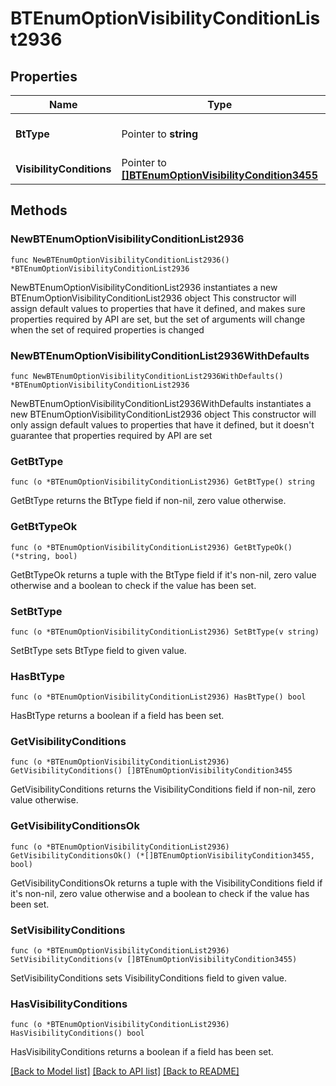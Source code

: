 # BTEnumOptionVisibilityConditionList2936

## Properties

Name | Type | Description | Notes
------------ | ------------- | ------------- | -------------
**BtType** | Pointer to **string** | Type of JSON object. | [optional] 
**VisibilityConditions** | Pointer to [**[]BTEnumOptionVisibilityCondition3455**](BTEnumOptionVisibilityCondition3455.md) |  | [optional] 

## Methods

### NewBTEnumOptionVisibilityConditionList2936

`func NewBTEnumOptionVisibilityConditionList2936() *BTEnumOptionVisibilityConditionList2936`

NewBTEnumOptionVisibilityConditionList2936 instantiates a new BTEnumOptionVisibilityConditionList2936 object
This constructor will assign default values to properties that have it defined,
and makes sure properties required by API are set, but the set of arguments
will change when the set of required properties is changed

### NewBTEnumOptionVisibilityConditionList2936WithDefaults

`func NewBTEnumOptionVisibilityConditionList2936WithDefaults() *BTEnumOptionVisibilityConditionList2936`

NewBTEnumOptionVisibilityConditionList2936WithDefaults instantiates a new BTEnumOptionVisibilityConditionList2936 object
This constructor will only assign default values to properties that have it defined,
but it doesn't guarantee that properties required by API are set

### GetBtType

`func (o *BTEnumOptionVisibilityConditionList2936) GetBtType() string`

GetBtType returns the BtType field if non-nil, zero value otherwise.

### GetBtTypeOk

`func (o *BTEnumOptionVisibilityConditionList2936) GetBtTypeOk() (*string, bool)`

GetBtTypeOk returns a tuple with the BtType field if it's non-nil, zero value otherwise
and a boolean to check if the value has been set.

### SetBtType

`func (o *BTEnumOptionVisibilityConditionList2936) SetBtType(v string)`

SetBtType sets BtType field to given value.

### HasBtType

`func (o *BTEnumOptionVisibilityConditionList2936) HasBtType() bool`

HasBtType returns a boolean if a field has been set.

### GetVisibilityConditions

`func (o *BTEnumOptionVisibilityConditionList2936) GetVisibilityConditions() []BTEnumOptionVisibilityCondition3455`

GetVisibilityConditions returns the VisibilityConditions field if non-nil, zero value otherwise.

### GetVisibilityConditionsOk

`func (o *BTEnumOptionVisibilityConditionList2936) GetVisibilityConditionsOk() (*[]BTEnumOptionVisibilityCondition3455, bool)`

GetVisibilityConditionsOk returns a tuple with the VisibilityConditions field if it's non-nil, zero value otherwise
and a boolean to check if the value has been set.

### SetVisibilityConditions

`func (o *BTEnumOptionVisibilityConditionList2936) SetVisibilityConditions(v []BTEnumOptionVisibilityCondition3455)`

SetVisibilityConditions sets VisibilityConditions field to given value.

### HasVisibilityConditions

`func (o *BTEnumOptionVisibilityConditionList2936) HasVisibilityConditions() bool`

HasVisibilityConditions returns a boolean if a field has been set.


[[Back to Model list]](../README.md#documentation-for-models) [[Back to API list]](../README.md#documentation-for-api-endpoints) [[Back to README]](../README.md)


